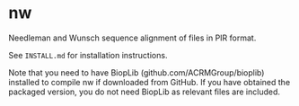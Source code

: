 # nw
Needleman and Wunsch sequence alignment of files in PIR format.

See `INSTALL.md` for installation instructions.

Note that you need to have BiopLib (github.com/ACRMGroup/bioplib)
installed to compile nw if downloaded from GitHub. If you have
obtained the packaged version, you do not need BiopLib as relevant
files are included.





